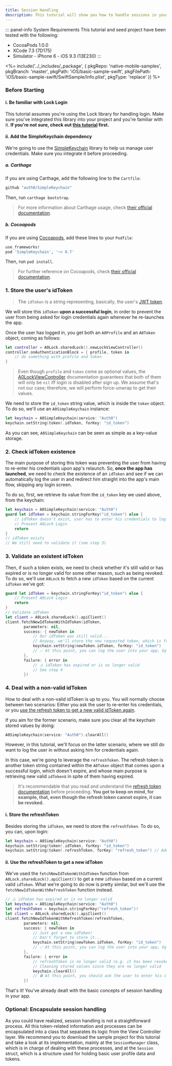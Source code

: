 ```yaml
---
title: Session Handling
description: This tutorial will show you how to handle sessions in your app, with the aim of preventing the user from being asked for credentials each time the app is launched.
---
```


::: panel-info System Requirements
This tutorial and seed project have been tested with the following:

* CocoaPods 1.0.0
* XCode 7.3 (7D175)
* Simulator - iPhone 6 - iOS 9.3 (13E230)
  :::

<%= include('../_includes/_package', {
  pkgRepo: 'native-mobile-samples',
  pkgBranch: 'master',
  pkgPath: 'iOS/basic-sample-swift',
  pkgFilePath: 'iOS/basic-sample-swift/SwiftSample/Info.plist',
  pkgType: 'replace'
}) %>

### Before Starting

#### i. Be familiar with Lock Login

This tutorial assumes you're using the Lock library for handling login. Make sure you've integrated this library into your project and you're familiar with it. **If you're not sure, check out [this tutorial](01-login.md) first.**

#### ii. Add the SimpleKeychain dependency

We're going to use the [SimpleKeychain](https://github.com/auth0/SimpleKeychain) library to help us manage user credentials. Make sure you integrate it before proceeding.

##### a. Carthage

If you are using Carthage, add the following line to the `Cartfile`:

```ruby
github "auth0/SimpleKeychain"
```

Then, run `carthage bootstrap`.

> For more information about Carthage usage, check [their official documentation](https://github.com/Carthage/Carthage#if-youre-building-for-ios-tvos-or-watchos).

##### b. Cocoapods

If you are using [Cocoapods](https://cocoapods.org/), add these lines to your `Podfile`:

```ruby
use_frameworks!
pod 'SimpleKeychain', '~> 0.7'
```

Then, run `pod install`.

> For further reference on Cocoapods, check [their official documentation](http://guides.cocoapods.org/using/getting-started.html).

### 1. Store the user's idToken

> The `idToken` is a string representing, basically, the user's [JWT token](https://en.wikipedia.org/wiki/JSON_Web_Token).

We will store this `idToken` **upon a successful login**, in order to prevent the user from being asked for login credentials again whenever he re-launches the app.

Once the user has logged in, you get both an `A0Profile` and an `A0Token` object, coming as follows:

```swift
let controller = A0Lock.sharedLock().newLockViewController()
controller.onAuthenticationBlock = { profile, token in
	// do something with profile and token
}
```

> Even though `profile` and `token` come as optional values, the [A0LockViewController](https://github.com/auth0/Lock.iOS-OSX/blob/master/Lock/UI/A0LockViewController.h) documentation guarantees that both of them will only be `nil` iff login is disabled after sign up. We assume that's not our case; therefore, we will perform force-unwrap to get their values.

We need to store the `id_token` string value, which is inside the `token` object. To do so, we'll use an `A0SimpleKeychain` instance:

```swift
let keychain = A0SimpleKeychain(service: "Auth0")
keychain.setString(token!.idToken, forKey: "id_token")
```

As you can see, `A0SimpleKeychain` can be seen as simple as a key-value storage.

### 2. Check idToken existence

The main purpose of storing this token was preventing the user from having to re-enter his credentials upon app's relaunch. So, **once the app has launched**, we need to check the existence of an `idToken` and see if we can automatically log the user in and redirect him straight into the app's main flow, skipping any login screen.

To do so, first, we retrieve its value from the `id_token` key we used above, from the keychain:

```swift
let keychain = A0SimpleKeychain(service: "Auth0")
guard let idToken = keychain.stringForKey("id_token") else {
    // idToken doesn't exist, user has to enter his credentials to log in
    // Present A0Lock Login
	return
}
// idToken exists
// We still need to validate it (see step 3)
```

### 3. Validate an existent idToken

Then, if such a token exists, we need to check whether it's still valid or has expired or is no longer valid for some other reason, such as being revoked. To do so, we'll use `A0Lock` to fetch a new `idToken` based on the current `idToken` we've got:

```swift
guard let idToken = keychain.stringForKey("id_token") else {
    // Present A0Lock Login
    return
}
// Validate idToken
let client = A0Lock.sharedLock().apiClient()
client.fetchNewIdTokenWithIdToken(idToken, 
        parameters: nil, 
        success: { newToken in
            // Our idToken was still valid...
            // Anyway, we'll store the new requested token, which is fresher:
            keychain.setString(newToken.idToken, forKey: "id_token")
            // ✅ At this point, you can log the user into your app, by navigating to the corresponding screen
        }, 
        failure: { error in
            // ⚠️ idToken has expired or is no longer valid
            // See step 4
        })
```

### 4. Deal with a non-valid idToken

How to deal with a non-valid idToken is up to you. You will normally choose between two scenarios: Either you ask the user to re-enter his credentials, or you [use the refresh token to get a new valid idToken again](https://auth0.com/docs/refresh-token).

If you aim for the former scenario, make sure you clear all the keychain stored values by doing:

```swift
A0SimpleKeychain(service: "Auth0").clearAll()
```

However, in this tutorial, we'll focus on the latter scenario, where we still do want to log the user in without asking him for credentials again.

In this case, we're going to leverage the `refreshToken`. The refresh token is another token string contained within the `A0Token` object that comes upon a successful login, which doesn't expire, and whose main purpose is retrieving new valid `idToken`s in spite of them having expired.

>It's recommendable that you read and understand the [refresh token documentation](https://auth0.com/docs/refresh-token) before proceeding. **You got to keep on mind, for example, that, even though the refresh token cannot expire, it can be revoked.**

#### i. Store the refreshToken 

Besides storing the `idToken`, we need to store the `refreshToken`. To do so, you can, upon login:

```swift
let keychain = A0SimpleKeychain(service: "Auth0")
keychain.setString(token!.idToken, forKey: "id_token")
keychain.setString(token!.refreshToken, forKey: "refresh_token") // Add this line
```

#### ii. Use the refreshToken to get a new idToken

We've used the `fetchNewIdTokenWithIdToken` function from `A0Lock.sharedLock().apiClient()` to get a new `idToken` based on a current valid `idToken`. What we're going to do now is pretty similar, but we'll use the `fetchNewIdTokenWithRefreshToken` function instead.

```swift
// ⚠️ idToken has expired or is no longer valid
let keychain = A0SimpleKeychain(service: "Auth0")
let refreshToken = keychain.stringForKey("refresh_token")!
let client = A0Lock.sharedLock().apiClient()
client.fetchNewIdTokenWithRefreshToken(refreshToken,
        parameters: nil,
        success: { newToken in
            // Just got a new idToken!
            // Don't forget to store it...
            keychain.setString(newToken.idToken, forKey: "id_token")
            // ✅ At this point, you can log the user into your app, by navigating to the corresponding screen
        },
        failure: { error in
            // refreshToken is no longer valid (e.g. it has been revoked)
            // Cleaning stored values since they are no longer valid
            keychain.clearAll()
            // ⛔️ At this point, you should ask the user to enter his credentials again!
        })
```

That's it! You've already dealt with the basic concepts of session handling in your app.

### Optional: Encapsulate session handling

As you could have realized, session handling is not a straightforward process. All this token-related information and processes can be encapsulated into a class that separates its logic from the View Controller layer. We recommend you to download the sample project for this tutorial and take a look at its implementation, mainly at the `SessionManager` class, which is in charge of dealing with these processes, and at the `Session` struct, which is a structure used for holding basic user profile data and tokens.
